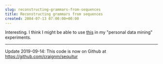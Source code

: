 ```yaml
---  
slug: reconstructing-grammars-from-sequences
title: Reconstructing grammars from sequences
created: 2004-07-13 07:00:00+00:00
---  
```

Interesting.  I think I might be able to use [this](https://web.archive.org/web/20190410154246/http://sequitur.info/) in my "personal data mining" experiments.

-----

Update 2019-09-14: This code is now on Github at https://github.com/craignm/sequitur
